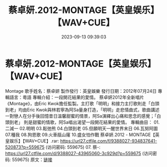 ﻿---
title: 蔡卓妍.2012-MONTAGE【英皇娱乐】【WAV+CUE】
date: 2023-09-13 09:39:03
categories: WAV车载音乐、镜像
tags: 华语中文
---
# 蔡卓妍.2012-MONTAGE【英皇娱乐】【WAV+CUE】

Montage
歌手姓名：蔡卓妍
製作發行：英皇娛樂
發行日期：2012年07月24日
專輯語言：粵語
專輯介紹：一段開花結果的愛情。
蔡卓妍2012年全新唱片《Montage》，由Eric Kwok擔任監製。主打歌「明明」和接力主打歌則走「白頭到老」均由Eric
Kwok與林若寧為阿Sa量身打造，「明明」走悲情曲式，歌曲講述一對戀人在分手後回憶昔日溫馨甜蜜的情景，阿Sa演繹出心痛和思念的感覺；「白頭到老」
則是甜蜜的情歌，阿Sa唱出渴望一段開花結果的愛情。
專輯曲目：
01.二減一
02.明明
03.鬆弛熊
04.白頭到老
05.但願明天一醒世界末日
06.瓦努阿圖
07.種我
08.狗恩歌
09.火車瓹山窿
10.盛女怕作戰
蔡卓妍.2012 - MONTAGE【英皇娱乐】【WAV+CUE】.rar: https://url27.ctfile.com/f/9388027-934837641-520873?p=559675
(访问密码: 559675)
07. 蔡-: https://url27.ctfile.com/d/9388027-43965060-3c929d?p=559675
(访问密码: 559675)
原文：[链接](https://blog.sina.com.cn/s/blog_1647c7e76010313fm.html)
